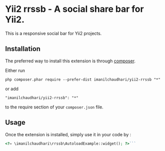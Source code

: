 Yii2 rrssb - A social share bar for Yii2.
=========================================
This is a responsive social bar for Yii2 projects. 

Installation
------------

The preferred way to install this extension is through [composer](http://getcomposer.org/download/).

Either run

```
php composer.phar require --prefer-dist imanilchaudhari/yii2-rrssb "*"
```

or add

```
"imanilchaudhari/yii2-rrssb": "*"
```

to the require section of your `composer.json` file.


Usage
-----

Once the extension is installed, simply use it in your code by  :

```php
<?= \imanilchaudhari\rrssb\AutoloadExample::widget(); ?>```